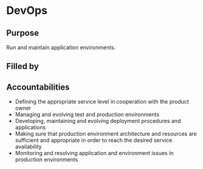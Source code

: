 # DevOps

## Purpose

Run and maintain application environments.

## Filled by

## Accountabilities

- Defining the appropriate service level in cooperation with the product owner
- Managing and evolving test and production environments 
- Developing, maintaining and evolving deployment procedures and applications
- Making sure that production environment architecture and resources are sufficient and appropriate in order to reach the desired service availability
- Monitoring and resolving application and environment issues in production environments
